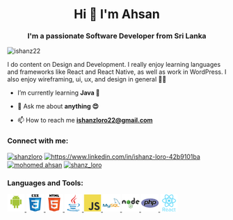<h1 align="center">Hi 👋 I'm Ahsan</h1>
<h3 align="center">I'm a passionate Software Developer from Sri Lanka</h3>

<p align="left"> <img src="https://komarev.com/ghpvc/?username=ishanz22&label=Profile%20views&color=0e75b6&style=flat" alt="ishanz22" /> </p>

 I do content on Design and Development. I really enjoy learning languages and frameworks like React and React Native, as well as work in WordPress. I also enjoy wireframing, ui, ux, and design in general 🚀🚀
 

- I’m currently learning **Java 🍵**

- 💬 Ask me about **anything 😍**

- 📫 How to reach me **ishanzloro22@gmail.com**

<h3 align="left">Connect with me:</h3>
<p align="left">
<a href="https://twitter.com/ishanzloro" target="blank"><img align="center" src="https://cdn.jsdelivr.net/npm/simple-icons@3.0.1/icons/twitter.svg" alt="shanzloro" height="30" width="40" /></a>
<a href="https://www.linkedin.com/in/ishanz-loro-42b9101ba/" target="blank"><img align="center" src="https://cdn.jsdelivr.net/npm/simple-icons@3.0.1/icons/linkedin.svg" alt="https://www.linkedin.com/in/ishanz-loro-42b9101ba" height="30" width="40" /></a>
<a href="https://stackoverflow.com/users/15020040/mohomed-ahsan?tab=profile" target="blank"><img align="center" src="https://cdn.jsdelivr.net/npm/simple-icons@3.0.1/icons/stackoverflow.svg" alt="mohomed ahsan" height="30" width="40" /></a>
<a href="https://instagram.com/ishanz_loro" target="blank"><img align="center" src="https://cdn.jsdelivr.net/npm/simple-icons@3.0.1/icons/instagram.svg" alt="shanz_loro" height="30" width="40" /></a>
</p>

<h3 align="left">Languages and Tools:</h3>
<p align="left"> <a href="https://developer.android.com" target="_blank"> <img src="https://raw.githubusercontent.com/devicons/devicon/master/icons/android/android-original-wordmark.svg" alt="android" width="40" height="40"/> </a> <a href="https://www.w3schools.com/css/" target="_blank"> <img src="https://raw.githubusercontent.com/devicons/devicon/master/icons/css3/css3-original-wordmark.svg" alt="css3" width="40" height="40"/> </a> <a href="https://www.w3.org/html/" target="_blank"> <img src="https://raw.githubusercontent.com/devicons/devicon/master/icons/html5/html5-original-wordmark.svg" alt="html5" width="40" height="40"/> </a> <a href="https://www.java.com" target="_blank"> <img src="https://raw.githubusercontent.com/devicons/devicon/master/icons/java/java-original.svg" alt="java" width="40" height="40"/> </a> <a href="https://developer.mozilla.org/en-US/docs/Web/JavaScript" target="_blank"> <img src="https://raw.githubusercontent.com/devicons/devicon/master/icons/javascript/javascript-original.svg" alt="javascript" width="40" height="40"/> </a> <a href="https://www.mysql.com/" target="_blank"> <img src="https://raw.githubusercontent.com/devicons/devicon/master/icons/mysql/mysql-original-wordmark.svg" alt="mysql" width="40" height="40"/> </a> <a href="https://nodejs.org" target="_blank"> <img src="https://raw.githubusercontent.com/devicons/devicon/master/icons/nodejs/nodejs-original-wordmark.svg" alt="nodejs" width="40" height="40"/> </a> <a href="https://www.php.net" target="_blank"> <img src="https://raw.githubusercontent.com/devicons/devicon/master/icons/php/php-original.svg" alt="php" width="40" height="40"/> </a> <a href="https://reactjs.org/" target="_blank"> <img src="https://raw.githubusercontent.com/devicons/devicon/master/icons/react/react-original-wordmark.svg" alt="react" width="40" height="40"/> </a> </p>
